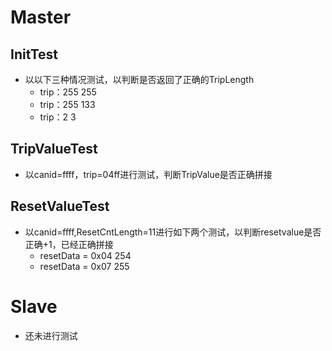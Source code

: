 # Master

## InitTest

- 以以下三种情况测试，以判断是否返回了正确的TripLength
  - trip：255 255
  - trip：255 133
  - trip：2 3

## TripValueTest

- 以canid=ffff，trip=04ff进行测试，判断TripValue是否正确拼接

## ResetValueTest

- 以canid=ffff,ResetCntLength=11进行如下两个测试，以判断resetvalue是否正确+1，已经正确拼接
  - resetData = 0x04 254
  - resetData = 0x07 255

# Slave

- 还未进行测试
